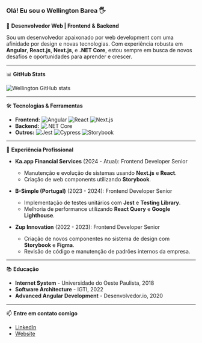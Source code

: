 ### Olá! Eu sou o Wellington Barea 🖐

🎯 **Desenvolvedor Web | Frontend & Backend**

Sou um desenvolvedor apaixonado por web development com uma afinidade por design e novas tecnologias. Com experiência robusta em **Angular**, **React.js**, **Next.js**, e **.NET Core**, estou sempre em busca de novos desafios e oportunidades para aprender e crescer.

---

📊 **GitHub Stats**

![Wellington GitHub stats](https://github-readme-stats.vercel.app/api?username=wellbarea&show_icons=true&theme=dracula&count_private=true)

---

🛠 **Tecnologias & Ferramentas**

- **Frontend:** ![Angular](https://img.shields.io/badge/Angular-DD0031?style=for-the-badge&logo=angular&logoColor=white) ![React](https://img.shields.io/badge/React-20232A?style=for-the-badge&logo=react&logoColor=61DAFB) ![Next.js](https://img.shields.io/badge/Next.js-000000?style=for-the-badge&logo=nextdotjs&logoColor=white)
- **Backend:** ![.NET Core](https://img.shields.io/badge/.NET_Core-5C2D91?style=for-the-badge&logo=.net&logoColor=white)
- **Outros:** ![Jest](https://img.shields.io/badge/Jest-C21325?style=for-the-badge&logo=jest&logoColor=white) ![Cypress](https://img.shields.io/badge/Cypress-17202C?style=for-the-badge&logo=cypress&logoColor=white) ![Storybook](https://img.shields.io/badge/Storybook-FF4785?style=for-the-badge&logo=storybook&logoColor=white)

---

💼 **Experiência Profissional**

- **Ka.app Financial Services** (2024 - Atual): Frontend Developer Senior
  - Manutenção e evolução de sistemas usando **Next.js** e **React**.
  - Criação de web components utilizando **Storybook**.

- **B-Simple (Portugal)** (2023 - 2024): Frontend Developer Senior
  - Implementação de testes unitários com **Jest** e **Testing Library**.
  - Melhoria de performance utilizando **React Query** e **Google Lighthouse**.

- **Zup Innovation** (2022 - 2023): Frontend Developer Senior
  - Criação de novos componentes no sistema de design com **Storybook** e **Figma**.
  - Revisão de código e manutenção de padrões internos da empresa.

---

📚 **Educação**

- **Internet System** - Universidade do Oeste Paulista, 2018
- **Software Architecture** - IGTI, 2022
- **Advanced Angular Development** - Desenvolvedor.io, 2020

---

📫 **Entre em contato comigo**

- [LinkedIn](https://www.linkedin.com/in/wellington-b-043331226/)
- [Website](https://fullstackagency.club/)

